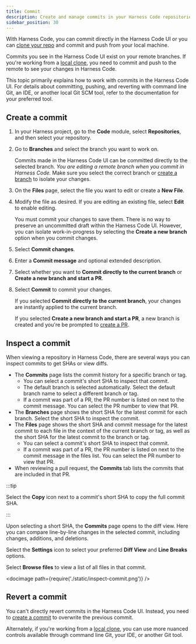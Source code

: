 ```yaml
---
title: Commit
description: Create and manage commits in your Harness Code repositories.
sidebar_position: 30
---
```


With Harness Code, you can commit directly in the Harness Code UI or you can [clone your repo](./clone-repos.md) and commit and push from your local machine.

Commits you see in the Harness Code UI exist on your remote branches. If you're working from a [local clone](./clone-repos.md), you need to commit and push to the remote to see your changes in Harness Code.

This topic primarily explains how to work with commits in the Harness Code UI. For details about committing, pushing, and reverting with command line Git, an IDE, or another local Git SCM tool, refer to the documentation for your preferred tool.

## Create a commit

1. In your Harness project, go to the **Code** module, select **Repositories**, and then select your repository.
2. Go to **Branches** and select the branch you want to work on.

   Commits made in the Harness Code UI can be committed directly to the selected branch. *You are editing a remote branch when you commit in Harness Code.* Make sure you select the correct branch or [create a branch](./branch.md#create-a-branch) to isolate your changes.

3. On the **Files** page, select the file you want to edit or create a **New File**.
4. Modify the file as desired. If you are editing an existing file, select **Edit** to enable editing.

   You must commit your changes to save them. There is no way to preserve an uncommitted draft within the Harness Code UI. However, you can isolate work-in-progress by selecting the **Create a new branch** option when you commit changes.

5. Select **Commit changes**.
6. Enter a **Commit message** and optional extended description.
7. Select whether you want to **Commit directly to the current branch** or **Create a new branch and start a PR**.
8. Select **Commit** to commit your changes.

   If you selected **Commit directly to the current branch**, your changes are instantly applied to the current branch.

   If you selected **Create a new branch and start a PR**, a new branch is created and you're be prompted to [create a PR](../pull-requests/create-pr.md).

## Inspect a commit

When viewing a repository in Harness Code, there are several ways you can inspect commits to get SHAs or view diffs.

* The **Commits** page lists the commit history for a specific branch or tag.
   * You can select a commit's short SHA to inspect that commit.
   * The default branch is selected automatically. Select the default branch name to select a different branch or tag.
   * If a commit was part of a PR, the PR number is listed on next to the commit message. You can select the PR number to view that PR.
* The **Branches** page shows the short SHA for the latest commit for each branch. Select the short SHA to inspect the commit.
* The **Files** page shows the short SHA and commit message for the latest commit to each file in the context of the current branch or tag, as well as the short SHA for the latest commit to the branch or tag.
   * You can select a commit's short SHA to inspect that commit.
   * If a commit was part of a PR, the PR number is listed on next to the commit message in the files list. You can select the PR number to view that PR.
* When reviewing a pull request, the **Commits** tab lists the commits that are included in that PR.

:::tip

Select the **Copy** icon next to a commit's short SHA to copy the full commit SHA.

:::

Upon selecting a short SHA, the **Commits** page opens to the diff view. Here you can compare line-by-line changes in the selected commit, including changes, additions, and deletions.

Select the **Settings** icon to select your preferred **Diff View** and **Line Breaks** options.

Select **Browse files** to view a list of all files in that commit.

<!-- ![](./static/inspect-commit.png) -->

<docimage path={require('./static/inspect-commit.png')} />

## Revert a commit

You can't directly revert commits in the Harness Code UI. Instead, you need to [create a commit](#create-a-commit) to overwrite the previous commit.

Alternately, if you're working from a [local clone](./clone-repos.md), you can use more nuanced controls available through command line Git, your IDE, or another Git tool.
